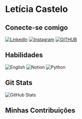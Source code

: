 # Letícia Castelo

## Conecte-se comigo
[![LinkedIn](https://img.shields.io/badge/LinkedIn-000?style=for-the-badge&logo=linkedin&logoColor=0E76A8)](https://www.linkedin.com/in/let%C3%ADcia-castelo-520185229/)
[![Instagram](https://img.shields.io/badge/Instagram-000?style=for-the-badge&logo=instagram)](https://instagram.com/leticiacastelo.s?utm_source=qr&igshid=NGExMmI2YTkyZg%3D%3D)
[![GITHUB](https://img.shields.io/badge/GitHub-000.svg?style=for-the-badge&logo=GitHub&logoColor=white)](https://github.com/LeticiaCastelo)

## Habilidades 
![English](https://img.shields.io/badge/English-000?style=for-the-badge&logo=English)
![Notion](https://img.shields.io/badge/Notion-000000?style=for-the-badge&logo=notion&logoColor=white)
![Python](https://img.shields.io/badge/Python-000?style=for-the-badge&logo=python)


## Git Stats
![GitHub Stats](https://github-readme-stats.vercel.app/api?username=SEUUSERNAME&theme=transparent&bg_color=000&border_color=30A3DC&show_icons=true&icon_color=30A3DC&title_color=E94D5F&text_color=FFF)
## Minhas Contribuições 